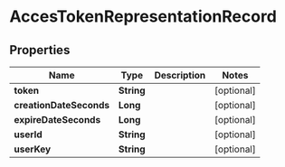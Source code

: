 

# AccesTokenRepresentationRecord


## Properties

| Name | Type | Description | Notes |
|------------ | ------------- | ------------- | -------------|
|**token** | **String** |  |  [optional] |
|**creationDateSeconds** | **Long** |  |  [optional] |
|**expireDateSeconds** | **Long** |  |  [optional] |
|**userId** | **String** |  |  [optional] |
|**userKey** | **String** |  |  [optional] |



